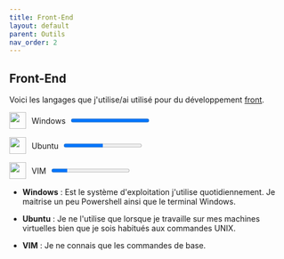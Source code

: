 ```yaml
---
title: Front-End
layout: default
parent: Outils
nav_order: 2
---
```


## Front-End

Voici les langages que j'utilise/ai utilisé pour du développement [front](https://fr.wikipedia.org/wiki/D%C3%A9veloppement_web_frontal).

<div style="display:flex;align-items:center;margin-bottom:15px;">
  <img src="https://upload.wikimedia.org/wikipedia/commons/thumb/5/5f/Windows_logo_-_2012.svg/2048px-Windows_logo_-_2012.svg.png" width="30" height="30" style="margin-right:10px;">
  <span style="margin-right:10px;">Windows</span>
  <progress value="100" max="100"></progress>
</div>

<div style="display:flex;align-items:center;margin-bottom:15px;">
  <img src="https://i.ibb.co/zPn2Qt3/image.png" width="30" height="30" style="margin-right:10px;">
  <span style="margin-right:10px;">Ubuntu</span>
  <progress value="50" max="100"></progress>
</div>

<div style="display:flex;align-items:center;margin-bottom:15px;">
  <img src="https://upload.wikimedia.org/wikipedia/commons/thumb/9/9f/Vimlogo.svg/2044px-Vimlogo.svg.png" width="30" height="30" style="margin-right:10px;">
  <span style="margin-right:10px;">VIM</span>
  <progress value="20" max="100"></progress>
</div>

- **Windows** : Est le système d'exploitation j'utilise quotidiennement. Je maitrise un peu Powershell ainsi que le terminal Windows.

- **Ubuntu** : Je ne l'utilise que lorsque je travaille sur mes machines virtuelles bien que je sois habitués aux commandes UNIX.

- **VIM** : Je ne connais que les commandes de base.
